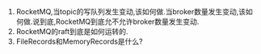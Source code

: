 1. RocketMQ,当topic的写队列发生变动,该如何做.当broker数量发生变动,该如何做.说到底,RocketMQ到底允不允许broker数量发生变动.
2. RocketMQ的raft到底是如何运转的.
3. FileRecords和MemoryRecords是什么?